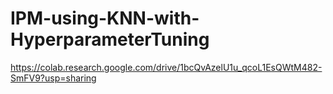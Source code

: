 # IPM-using-KNN-with-HyperparameterTuning

https://colab.research.google.com/drive/1bcQvAzelU1u_qcoL1EsQWtM482-SmFV9?usp=sharing
